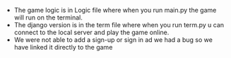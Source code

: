 - The game logic is in Logic file where when you run main.py the game will run on the terminal.
- The django version is in the term file where when you run term.py u can connect to the local server and play the game online.
- We were not able to add a sign-up or sign in ad we had a bug so we have linked it directly to the game

